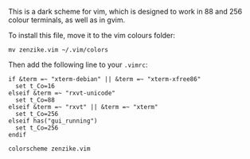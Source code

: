 This is a dark scheme for vim, which is designed to work in 88 and 256 colour terminals, as well as in gvim.

To install this file, move it to the vim colours folder:

    mv zenzike.vim ~/.vim/colors

Then add the following line to your `.vimrc`:

    if &term =~ "xterm-debian" || &term =~ "xterm-xfree86"
      set t_Co=16
    elseif &term =~ "rxvt-unicode"
      set t_Co=88
    elseif &term =~ "rxvt" || &term =~ "xterm"
      set t_Co=256
    elseif has("gui_running")
      set t_Co=256
    endif

    colorscheme zenzike.vim
